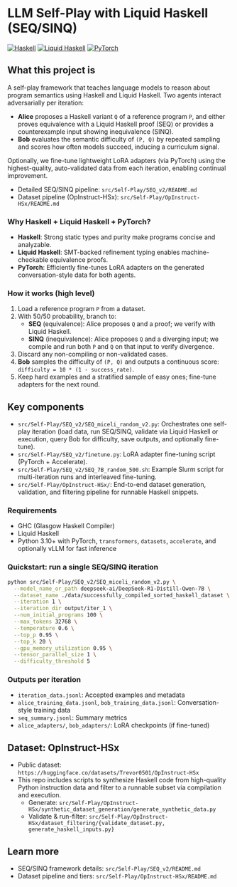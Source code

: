 # LLM Self-Play with Liquid Haskell (SEQ/SINQ)

[![Haskell](https://img.shields.io/badge/Haskell-%235e5086?logo=haskell&logoColor=white)](https://www.haskell.org/)
[![Liquid Haskell](https://img.shields.io/badge/Liquid%20Haskell-%23007ACC)](https://github.com/ucsd-progsys/liquidhaskell)
[![PyTorch](https://img.shields.io/badge/PyTorch-%23EE4C2C?logo=pytorch&logoColor=white)](https://pytorch.org/)

## What this project is

A self-play framework that teaches language models to reason about program semantics using Haskell and Liquid Haskell. Two agents interact adversarially per iteration:
- **Alice** proposes a Haskell variant `Q` of a reference program `P`, and either proves equivalence with a Liquid Haskell proof (SEQ) or provides a counterexample input showing inequivalence (SINQ).
- **Bob** evaluates the semantic difficulty of `(P, Q)` by repeated sampling and scores how often models succeed, inducing a curriculum signal.

Optionally, we fine-tune lightweight LoRA adapters (via PyTorch) using the highest-quality, auto-validated data from each iteration, enabling continual improvement.

- Detailed SEQ/SINQ pipeline: `src/Self-Play/SEQ_v2/README.md`
- Dataset pipeline (OpInstruct-HSx): `src/Self-Play/OpInstruct-HSx/README.md`

### Why Haskell + Liquid Haskell + PyTorch?
- **Haskell**: Strong static types and purity make programs concise and analyzable.
- **Liquid Haskell**: SMT-backed refinement typing enables machine-checkable equivalence proofs.
- **PyTorch**: Efficiently fine-tunes LoRA adapters on the generated conversation-style data for both agents.

### How it works (high level)
1. Load a reference program `P` from a dataset.
2. With 50/50 probability, branch to:
   - **SEQ** (equivalence): Alice proposes `Q` and a proof; we verify with Liquid Haskell.
   - **SINQ** (inequivalence): Alice proposes `Q` and a diverging input; we compile and run both `P` and `Q` on that input to verify divergence.
3. Discard any non-compiling or non-validated cases.
4. **Bob** samples the difficulty of `(P, Q)` and outputs a continuous score: `difficulty = 10 * (1 - success_rate)`.
5. Keep hard examples and a stratified sample of easy ones; fine-tune adapters for the next round.

## Key components
- `src/Self-Play/SEQ_v2/SEQ_miceli_random_v2.py`: Orchestrates one self-play iteration (load data, run SEQ/SINQ, validate via Liquid Haskell or execution, query Bob for difficulty, save outputs, and optionally fine-tune).
- `src/Self-Play/SEQ_v2/finetune.py`: LoRA adapter fine-tuning script (PyTorch + Accelerate).
- `src/Self-Play/SEQ_v2/SEQ_7B_random_500.sh`: Example Slurm script for multi-iteration runs and interleaved fine-tuning.
- `src/Self-Play/OpInstruct-HSx/`: End-to-end dataset generation, validation, and filtering pipeline for runnable Haskell snippets.

### Requirements
- GHC (Glasgow Haskell Compiler)
- Liquid Haskell
- Python 3.10+ with PyTorch, `transformers`, `datasets`, `accelerate`, and optionally vLLM for fast inference

### Quickstart: run a single SEQ/SINQ iteration
```bash
python src/Self-Play/SEQ_v2/SEQ_miceli_random_v2.py \
  --model_name_or_path deepseek-ai/DeepSeek-R1-Distill-Qwen-7B \
  --dataset_name ./data/successfully_compiled_sorted_haskell_dataset \
  --iteration 1 \
  --iteration_dir output/iter_1 \
  --num_initial_programs 100 \
  --max_tokens 32768 \
  --temperature 0.6 \
  --top_p 0.95 \
  --top_k 20 \
  --gpu_memory_utilization 0.95 \
  --tensor_parallel_size 1 \
  --difficulty_threshold 5
```

### Outputs per iteration
- `iteration_data.jsonl`: Accepted examples and metadata
- `alice_training_data.jsonl`, `bob_training_data.jsonl`: Conversation-style training data
- `seq_summary.jsonl`: Summary metrics
- `alice_adapters/`, `bob_adapters/`: LoRA checkpoints (if fine-tuned)

## Dataset: OpInstruct-HSx
- Public dataset: `https://huggingface.co/datasets/Trevor0501/OpInstruct-HSx`
- This repo includes scripts to synthesize Haskell code from high-quality Python instruction data and filter to a runnable subset via compilation and execution.
  - Generate: `src/Self-Play/OpInstruct-HSx/synthetic_dataset_generation/generate_synthetic_data.py`
  - Validate & run-filter: `src/Self-Play/OpInstruct-HSx/dataset_filtering/{validate_dataset.py, generate_haskell_inputs.py}`

## Learn more
- SEQ/SINQ framework details: `src/Self-Play/SEQ_v2/README.md`
- Dataset pipeline and tiers: `src/Self-Play/OpInstruct-HSx/README.md`
